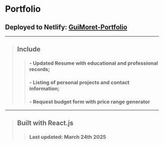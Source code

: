 # Portfolio

##  Deployed to Netlify: [GuiMoret-Portfolio](https://guimoret-portfolio.netlify.app)
---
> ## Include
>>### - Updated Resume with educational and professional records;
>>### - Listing of personal projects and contact information;
>>### - Request budget form with price range generator
---
> ## Built with **React.js**
>> ### Last updated: March 24th 2025

